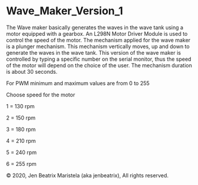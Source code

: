 # Wave_Maker_Version_1
The Wave maker basically generates the waves in the wave tank using a motor equipped with a gearbox. An L298N Motor Driver Module is used to control the speed of the motor. The mechanism applied for the wave maker is a plunger mechanism. This mechanism vertically moves, up and down to generate the waves in the wave tank. This version of the wave maker is controlled by typing a specific number on the serial monitor, thus the speed of the motor will depend on the choice of the user. The mechanism duration is about 30 seconds.

For PWM minimum and maximum values are from 0 to 255

Choose speed for the motor

1 = 130 rpm

2 = 150 rpm

3 = 180 rpm

4 = 210 rpm

5 = 240 rpm

6 = 255 rpm

© 2020, Jen Beatrix Maristela (aka jenbeatrix), All rights reserved.

